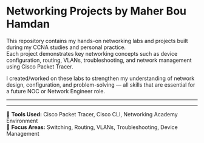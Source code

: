# Networking Projects by Maher Bou Hamdan

This repository contains my hands-on networking labs and projects built during my CCNA studies and personal practice.  
Each project demonstrates key networking concepts such as device configuration, routing, VLANs, troubleshooting, and network management using Cisco Packet Tracer.

I created/worked on these labs to strengthen my understanding of network design, configuration, and problem-solving — all skills that are essential for a future NOC or Network Engineer role.

---

---

🧠 **Tools Used:** Cisco Packet Tracer, Cisco CLI, Networking Academy Environment  
📡 **Focus Areas:** Switching, Routing, VLANs, Troubleshooting, Device Management  
